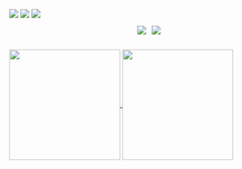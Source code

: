 <a href="https://github.com/IvoryGate" target="_blank"><img  align=center src="https://img.shields.io/badge/github-IvoryGate-%23fbfbfb?style=flat"/></a>
<a href="https://https://ivorygate.github.io/" target="_blank"><img  align=center src="https://img.shields.io/badge/blog-风驻云不归の博客-%23fbfbfb?style=flat"/></a>
<a href="https://space.bilibili.com/557074997?spm_id_from=333.1007.0.0" target="_blank"><img  align=center src="https://img.shields.io/badge/bilibili-风驻云不归-%23fbfbfb?style=flat"/></a>
<div style="display: flex; align-items: center; justify-content: center; margin: 10px">
        <img
          align=center
          src="https://img.shields.io/github/stars/IvoryGate?style=flat"
          style="margin: 0 5px"
        /><img
          align=center
          src="https://img.shields.io/github/followers/IvoryGate?style=flat"
          style="margin: 0 5px"
        />
      </div>
</br>
<a href="https://github.com/anuraghazra/github-readme-stats">
  <img height=200 align="center" src="https://github-readme-stats.vercel.app/api?username=IvoryGate&card_width=200" />
</a>
<a href="https://github.com/anuraghazra/convoychat">
  <img height=200 align="center" src="https://github-readme-stats.vercel.app/api/top-langs?username=IvoryGate&layout=compact&langs_count=8&card_width=200" />
</a>


<!--
**IvoryGate/IvoryGate** is a ✨ _special_ ✨ repository because its `README.md` (this file) appears on your GitHub profile.

Here are some ideas to get you started:

- 🔭 I’m currently working on ...
- 🌱 I’m currently learning ...
- 👯 I’m looking to collaborate on ...
- 🤔 I’m looking for help with ...
- 💬 Ask me about ...
- 📫 How to reach me: ...
- 😄 Pronouns: ...
- ⚡ Fun fact: ...
-->
